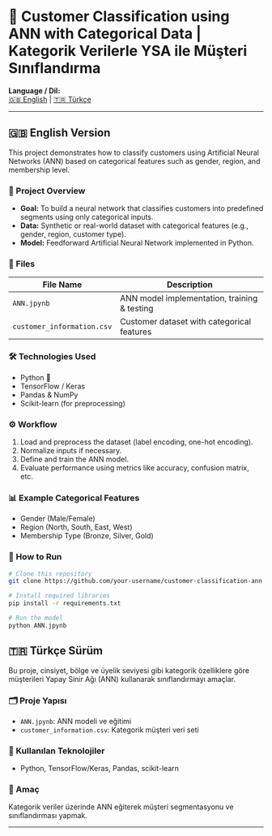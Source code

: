 # 🧠 Customer Classification using ANN with Categorical Data | Kategorik Verilerle YSA ile Müşteri Sınıflandırma

**Language / Dil:**  
[🇬🇧 English](#-english-version) | [🇹🇷 Türkçe](#-türkçe-sürüm)

---

## 🇬🇧 English Version

This project demonstrates how to classify customers using Artificial Neural Networks (ANN) based on categorical features such as gender, region, and membership level.

### 📌 Project Overview

- **Goal:** To build a neural network that classifies customers into predefined segments using only categorical inputs.
- **Data:** Synthetic or real-world dataset with categorical features (e.g., gender, region, customer type).
- **Model:** Feedforward Artificial Neural Network implemented in Python.

### 📂 Files

| File Name       | Description                                  |
|----------------|----------------------------------------------|
| `ANN.jpynb`    | ANN model implementation, training & testing |
| `customer_information.csv` | Customer dataset with categorical features   |

### 🛠️ Technologies Used

- Python 🐍  
- TensorFlow / Keras  
- Pandas & NumPy  
- Scikit-learn (for preprocessing)

### ⚙️ Workflow

1. Load and preprocess the dataset (label encoding, one-hot encoding).
2. Normalize inputs if necessary.
3. Define and train the ANN model.
4. Evaluate performance using metrics like accuracy, confusion matrix, etc.

### 📊 Example Categorical Features

- Gender (Male/Female)
- Region (North, South, East, West)
- Membership Type (Bronze, Silver, Gold)

### 🚀 How to Run

```bash
# Clone this repository
git clone https://github.com/your-username/customer-classification-ann

# Install required libraries
pip install -r requirements.txt

# Run the model
python ANN.jpynb
```
## 🇹🇷 Türkçe Sürüm

Bu proje, cinsiyet, bölge ve üyelik seviyesi gibi kategorik özelliklere göre müşterileri Yapay Sinir Ağı (ANN) kullanarak sınıflandırmayı amaçlar.

### 🗂️ Proje Yapısı
- `ANN.jpynb`: ANN modeli ve eğitimi
- `customer_information.csv`: Kategorik müşteri veri seti

### 🔧 Kullanılan Teknolojiler
- Python, TensorFlow/Keras, Pandas, scikit-learn

### 🎯 Amaç
Kategorik veriler üzerinde ANN eğiterek müşteri segmentasyonu ve sınıflandırması yapmak.

---
